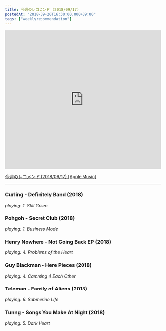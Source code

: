 ```yaml
---
title: 今週のレコメンド (2018/09/17)
postedAt: "2018-09-20T16:30:00.000+09:00"
tags: ["weeklyrecommendation"]
---
```


<iframe allow="autoplay *; encrypted-media *;" frameborder="0" height="450" style="width:100%;max-width:660px;overflow:hidden;background:transparent;" sandbox="allow-forms allow-popups allow-same-origin allow-scripts allow-top-navigation-by-user-activation" src="https://embed.music.apple.com/jp/playlist/%E4%BB%8A%E9%80%B1%E3%81%AE%E3%83%AC%E3%82%B3%E3%83%A1%E3%83%B3%E3%83%89-2018-09-03/pl.u-zPyLbyPtMpdaXj?app=music"></iframe>

[今週のレコメンド (2018/09/17) \[Apple Music\]](https://itunes.apple.com/jp/playlist/%E4%BB%8A%E9%80%B1%E3%81%AE%E3%83%AC%E3%82%B3%E3%83%A1%E3%83%B3%E3%83%89-2018-09-17/pl.u-zPyLbyPtMpdaXj)

---

### Curling - Definitely Band (2018)

_playing: 1\. Still Green_

### Pohgoh - Secret Club (2018)

_playing: 1\. Business Mode_

### Henry Nowhere - Not Going Back EP (2018)

_playing: 4\. Problems of the Heart_

### Guy Blackman - Here Pieces (2018)

_playing: 4\. Camming 4 Each Other_

### Teleman - Family of Aliens (2018)

_playing: 6\. Submarine Life_

### Tunng - Songs You Make At Night (2018)

_playing: 5\. Dark Heart_

